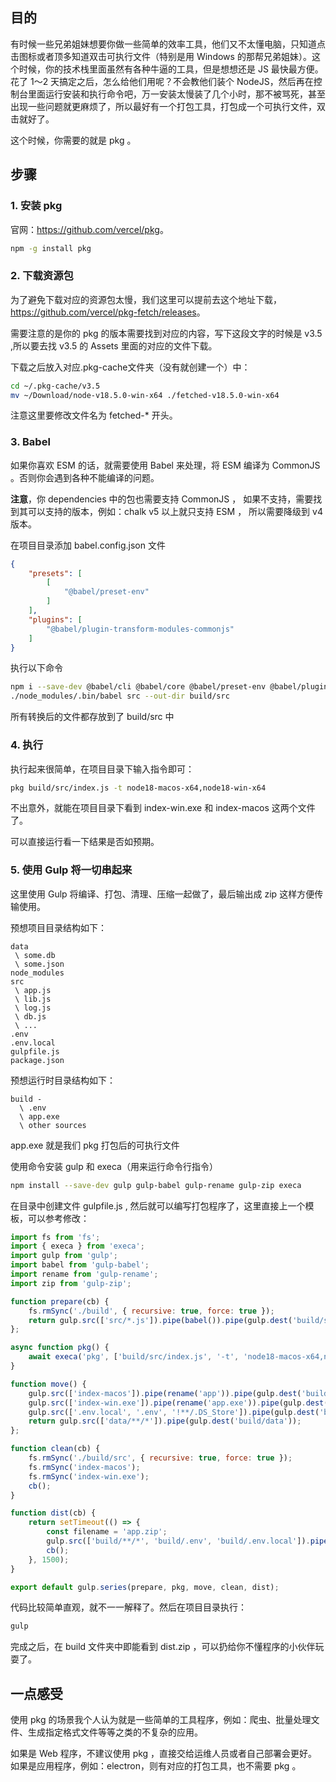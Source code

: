 ## 目的

有时候一些兄弟姐妹想要你做一些简单的效率工具，他们又不太懂电脑，只知道点击图标或者顶多知道双击可执行文件（特别是用 Windows 的那帮兄弟姐妹）。这个时候，你的技术栈里面虽然有各种牛逼的工具，但是想想还是 JS 最快最方便。花了 1～2 天搞定之后，怎么给他们用呢？不会教他们装个 NodeJS，然后再在控制台里面运行安装和执行命令吧，万一安装太慢装了几个小时，那不被骂死，甚至出现一些问题就更麻烦了，所以最好有一个打包工具，打包成一个可执行文件，双击就好了。

这个时候，你需要的就是 pkg 。

## 步骤

### 1. 安装 pkg

官网：<https://github.com/vercel/pkg>。

```bash
npm -g install pkg
```

### 2. 下载资源包

为了避免下载对应的资源包太慢，我们这里可以提前去这个地址下载，<https://github.com/vercel/pkg-fetch/releases>。

需要注意的是你的 pkg 的版本需要找到对应的内容，写下这段文字的时候是 v3.5 ,所以要去找 v3.5 的 Assets 里面的对应的文件下载。

下载之后放入对应.pkg-cache文件夹（没有就创建一个）中：

```bash
cd ~/.pkg-cache/v3.5
mv ~/Download/node-v18.5.0-win-x64 ./fetched-v18.5.0-win-x64
```

注意这里要修改文件名为 fetched-* 开头。

### 3. Babel

如果你喜欢 ESM 的话，就需要使用 Babel 来处理，将 ESM 编译为 CommonJS 。否则你会遇到各种不能编译的问题。

**注意**，你 dependencies 中的包也需要支持 CommonJS ， 如果不支持，需要找到其可以支持的版本，例如：chalk v5 以上就只支持 ESM ， 所以需要降级到 v4 版本。

在项目目录添加 babel.config.json 文件

```json
{
    "presets": [
        [
            "@babel/preset-env"
        ]
    ],
    "plugins": [
        "@babel/plugin-transform-modules-commonjs"
    ]
}
```

执行以下命令

```bash
npm i --save-dev @babel/cli @babel/core @babel/preset-env @babel/plugin-transform-modules-commonjs
./node_modules/.bin/babel src --out-dir build/src
```

所有转换后的文件都存放到了 build/src 中

### 4. 执行

执行起来很简单，在项目目录下输入指令即可：

```bash
pkg build/src/index.js -t node18-macos-x64,node18-win-x64
```

不出意外，就能在项目目录下看到 index-win.exe 和 index-macos 这两个文件了。

可以直接运行看一下结果是否如预期。

### 5. 使用 Gulp 将一切串起来

这里使用 Gulp 将编译、打包、清理、压缩一起做了，最后输出成 zip 这样方便传输使用。

预想项目目录结构如下：

```text
data
 \ some.db
 \ some.json
node_modules
src
 \ app.js
 \ lib.js
 \ log.js
 \ db.js
 \ ...
.env
.env.local
gulpfile.js
package.json
```

预想运行时目录结构如下：

```text
build -
  \ .env
  \ app.exe
  \ other sources
```

app.exe 就是我们 pkg 打包后的可执行文件

使用命令安装 gulp 和 execa（用来运行命令行指令）

```bash
npm install --save-dev gulp gulp-babel gulp-rename gulp-zip execa
```

在目录中创建文件 gulpfile.js , 然后就可以编写打包程序了，这里直接上一个模板，可以参考修改：

```js
import fs from 'fs';
import { execa } from 'execa';
import gulp from 'gulp';
import babel from 'gulp-babel';
import rename from 'gulp-rename';
import zip from 'gulp-zip';

function prepare(cb) {
    fs.rmSync('./build', { recursive: true, force: true });
    return gulp.src(['src/*.js']).pipe(babel()).pipe(gulp.dest('build/src'));
};

async function pkg() {
    await execa('pkg', ['build/src/index.js', '-t', 'node18-macos-x64,node18-win-x64'], { stdio: 'inherit' })
}

function move() {
    gulp.src(['index-macos']).pipe(rename('app')).pipe(gulp.dest('build'));
    gulp.src(['index-win.exe']).pipe(rename('app.exe')).pipe(gulp.dest('build'));
    gulp.src(['.env.local', '.env', '!**/.DS_Store']).pipe(gulp.dest('build'));
    return gulp.src(['data/**/*']).pipe(gulp.dest('build/data'));
};

function clean(cb) {
    fs.rmSync('./build/src', { recursive: true, force: true });
    fs.rmSync('index-macos');
    fs.rmSync('index-win.exe');
    cb();
}

function dist(cb) {
    return setTimeout(() => {
        const filename = 'app.zip';
        gulp.src(['build/**/*', 'build/.env', 'build/.env.local']).pipe(zip(filename)).pipe(gulp.dest('build'));
        cb();
    }, 1500);
}

export default gulp.series(prepare, pkg, move, clean, dist);

```

代码比较简单直观，就不一一解释了。然后在项目目录执行：

```bash
gulp
```

完成之后，在 build 文件夹中即能看到 dist.zip ，可以扔给你不懂程序的小伙伴玩耍了。

## 一点感受

使用 pkg 的场景我个人认为就是一些简单的工具程序，例如：爬虫、批量处理文件、生成指定格式文件等等之类的不复杂的应用。

如果是 Web 程序，不建议使用 pkg ，直接交给运维人员或者自己部署会更好。
如果是应用程序，例如：electron，则有对应的打包工具，也不需要 pkg 。
